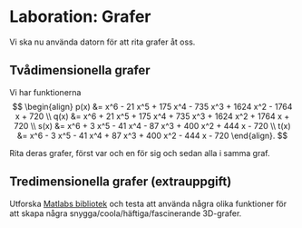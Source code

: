 # Laboration: Grafer

Vi ska nu använda datorn för att rita grafer åt oss.


## Tvådimensionella grafer

Vi har funktionerna $$
\begin{align}
p(x) &= x^6 - 21 x^5 + 175 x^4 - 735 x^3 + 1624 x^2 - 1764 x + 720 \\
q(x) &= x^6 + 21 x^5 + 175 x^4 + 735 x^3 + 1624 x^2 + 1764 x + 720 \\
s(x) &= x^6 + 3 x^5 - 41 x^4 - 87 x^3 + 400 x^2 + 444 x - 720 \\
t(x) &= x^6 - 3 x^5 - 41 x^4 + 87 x^3 + 400 x^2 - 444 x - 720
\end{align}.
$$

Rita deras grafer, först var och en för sig och sedan alla i samma graf.


## Tredimensionella grafer (extrauppgift)

Utforska [Matlabs bibliotek][matlab-help] och testa att använda några olika 
funktioner för att skapa några snygga/coola/häftiga/fascinerande 3D-grafer.

[matlab-help]: https://se.mathworks.com/help/
